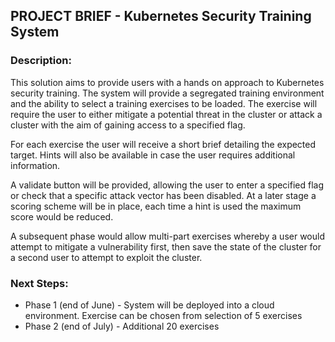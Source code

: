 ## PROJECT BRIEF - Kubernetes Security Training System

### Description: 
This solution aims to provide users with a hands on approach to Kubernetes security training.  The system will provide a segregated training environment and the ability to select a training exercises to be loaded.  The exercise will require the user to either mitigate a potential threat in the cluster or attack a cluster with the aim of gaining access to a specified flag.

For each exercise the user will receive a short brief detailing the expected target.  Hints will also be available in case the user requires additional information.  

A validate button will be provided, allowing the user to enter a specified flag or check that a specific attack vector has been disabled.  At a later stage a scoring scheme will be in place, each time a hint is used the maximum score would be reduced.

A subsequent phase would allow multi-part exercises whereby a user would attempt to mitigate a vulnerability first, then save the state of the cluster for a second user to attempt to exploit the cluster.

### Next Steps:
* Phase 1 (end of June) - System will be deployed into a cloud environment.  Exercise can be chosen from selection of 5 exercises 
* Phase 2 (end of July) - Additional 20 exercises
